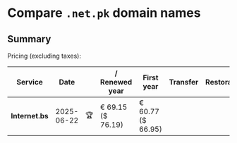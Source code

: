 # Compare `.net.pk` domain names

## Summary

Pricing (excluding taxes):

| Service | Date |  | / Renewed year | First year | Transfer | Restoration |
|--|--|--|--|--|--|--|
| **Internet.bs** | 2025-06-22 | 🏆 | € 69.15<br>($ 76.19) | € 60.77<br>($ 66.95) |  |  |
